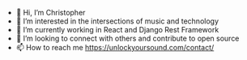 - 👋 Hi, I’m Christopher
- 👀 I’m interested in the intersections of music and technology
- 🌱 I’m currently working in React and Django Rest Framework
- 💞️ I’m looking to connect with others and contribute to open source
- 📫 How to reach me https://unlockyoursound.com/contact/

<!---
carvalhochris/carvalhochris is a ✨ special ✨ repository because its `README.md` (this file) appears on your GitHub profile.
You can click the Preview link to take a look at your changes.
--->
